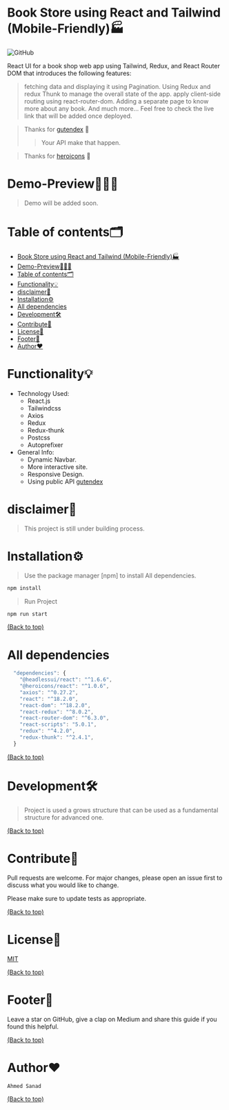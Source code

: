 # Book Store using React and Tailwind (Mobile-Friendly)🏭

![GitHub](https://img.shields.io/github/license/ahmedsanad88/TechHome-landing-page)

React UI for a book shop web app using Tailwind, Redux, and React Router DOM that introduces the following features:

> fetching data and displaying it using Pagination.
> Using Redux and redux Thunk to manage the overall state of the app.
> apply client-side routing using react-router-dom.
> Adding a separate page to know more about any book.
> And much more... Feel free to check the live link that will be added once deployed.

> Thanks for [gutendex](https://gutendex.com/) 💚
>
> > Your API make that happen.

> Thanks for [heroicons](https://heroicons.com/) 💙

# Demo-Preview👨🏽‍🏫

> Demo will be added soon.

# Table of contents🗂

- [Book Store using React and Tailwind (Mobile-Friendly)🏭](#book-store-using-react-and-tailwind-mobile-friendly)
- [Demo-Preview👨🏽‍🏫](#demo-preview)
- [Table of contents🗂](#table-of-contents)
- [Functionality💡](#functionality)
- [disclaimer🔴](#disclaimer)
- [Installation⚙️](#installation️)
- [All dependencies](#all-dependencies)
- [Development🛠](#development)
- [Contribute🤝](#contribute)
- [License🧾](#license)
- [Footer💐](#footer)
- [Author❤️](#author️)

# Functionality💡

- Technology Used:
  - React.js
  - Tailwindcss
  - Axios
  - Redux
  - Redux-thunk
  - Postcss
  - Autoprefixer
- General Info:
  - Dynamic Navbar.
  - More interactive site.
  - Responsive Design.
  - Using public API [gutendex](https://gutendex.com/)

# disclaimer🔴

> This project is still under building process.

# Installation⚙️

> Use the package manager [npm] to install All dependencies.

```bash
npm install
```

> Run Project

```bash
npm run start
```

[(Back to top)](#table-of-contents)

# All dependencies

```javascript
  "dependencies": {
    "@headlessui/react": "^1.6.6",
    "@heroicons/react": "^1.0.6",
    "axios": "^0.27.2",
    "react": "^18.2.0",
    "react-dom": "^18.2.0",
    "react-redux": "^8.0.2",
    "react-router-dom": "^6.3.0",
    "react-scripts": "5.0.1",
    "redux": "^4.2.0",
    "redux-thunk": "^2.4.1",
  }
```

[(Back to top)](#table-of-contents)

# Development🛠

> Project is used a grows structure that can be used as a fundamental structure for advanced one.

[(Back to top)](#table-of-contents)

# Contribute🤝

Pull requests are welcome. For major changes, please open an issue first to discuss what you would like to change.

Please make sure to update tests as appropriate.

[(Back to top)](#table-of-contents)

# License🧾

[MIT](https://choosealicense.com/licenses/mit/)

[(Back to top)](#table-of-contents)

# Footer💐

Leave a star on GitHub, give a clap on Medium and share this guide if you found this helpful.

[(Back to top)](#table-of-contents)

# Author❤️

`Ahmed Sanad`

[(Back to top)](#table-of-contents)
